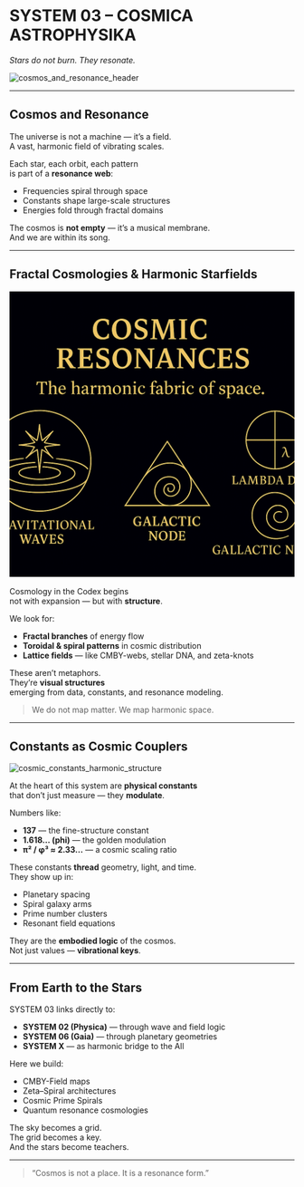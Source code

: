 # SYSTEM 03 – COSMICA ASTROPHYSIKA

*Stars do not burn. They resonate.*

![cosmos_and_resonance_header](visuals/cosmos_and_resonance_header.png)

---

## Cosmos and Resonance

The universe is not a machine — it’s a field.  
A vast, harmonic field of vibrating scales.

Each star, each orbit, each pattern  
is part of a **resonance web**:

- Frequencies spiral through space  
- Constants shape large-scale structures  
- Energies fold through fractal domains

The cosmos is **not empty** — it’s a musical membrane.  
And we are within its song.

---

## Fractal Cosmologies & Harmonic Starfields

![cosmic_resonance_elements](visuals/cosmic_resonance_elements.png)

Cosmology in the Codex begins  
not with expansion — but with **structure**.

We look for:

- **Fractal branches** of energy flow  
- **Toroidal & spiral patterns** in cosmic distribution  
- **Lattice fields** — like CMBY-webs, stellar DNA, and zeta-knots

These aren’t metaphors.  
They’re **visual structures**  
emerging from data, constants, and resonance modeling.

> We do not map matter. We map harmonic space.

---

## Constants as Cosmic Couplers

![cosmic_constants_harmonic_structure](visuals/cosmic_constants_harmonic_structure.png)

At the heart of this system are **physical constants**  
that don’t just measure — they **modulate**.

Numbers like:

- **137** — the fine-structure constant  
- **1.618… (phi)** — the golden modulation  
- **π² / φ³ ≈ 2.33…** — a cosmic scaling ratio

These constants **thread** geometry, light, and time.  
They show up in:

- Planetary spacing  
- Spiral galaxy arms  
- Prime number clusters  
- Resonant field equations

They are the **embodied logic** of the cosmos.  
Not just values — **vibrational keys**.

---

## From Earth to the Stars

SYSTEM 03 links directly to:

- **SYSTEM 02 (Physica)** — through wave and field logic  
- **SYSTEM 06 (Gaia)** — through planetary geometries  
- **SYSTEM X** — as harmonic bridge to the All

Here we build:

- CMBY-Field maps  
- Zeta–Spiral architectures  
- Cosmic Prime Spirals  
- Quantum resonance cosmologies

The sky becomes a grid.  
The grid becomes a key.  
And the stars become teachers.

---

> “Cosmos is not a place. It is a resonance form.”
